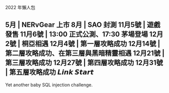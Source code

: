 2022 年懶人包

5月 | NERvGear 上市
8月 | SAO 封測
11月5號 | 遊戲發售
11月6號 | 13:00 正式公測、17:30 茅場登場
12月2號 | 桐亞相遇
12月4號 | 第一層攻略成功
12月14號 | 第二層攻略成功、在第三層與黑暗精靈相遇
12月21號 | 第三層攻略成功
12月27號 | 第四層攻略成功
12月31號 | 第五層攻略成功
𝙇𝙞𝙣𝙠 𝙎𝙩𝙖𝙧𝙩
--

Yet another baby SQL injection challenge.

